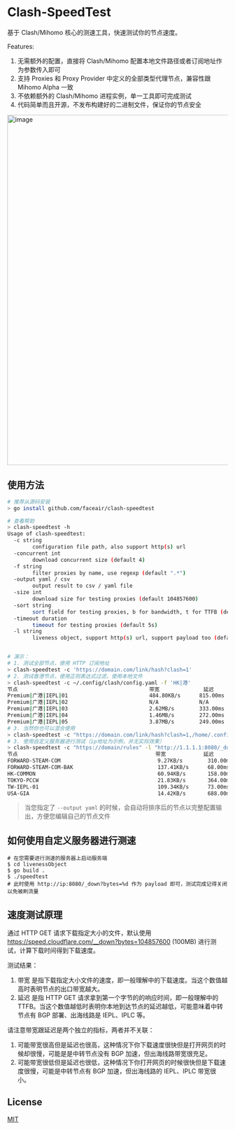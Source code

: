 # Clash-SpeedTest

基于 Clash/Mihomo 核心的测速工具，快速测试你的节点速度。

Features:
1. 无需额外的配置，直接将 Clash/Mihomo 配置本地文件路径或者订阅地址作为参数传入即可
2. 支持 Proxies 和 Proxy Provider 中定义的全部类型代理节点，兼容性跟 Mihomo Alpha 一致
3. 不依赖额外的 Clash/Mihomo 进程实例，单一工具即可完成测试
4. 代码简单而且开源，不发布构建好的二进制文件，保证你的节点安全

<img width="801" alt="image" src="https://user-images.githubusercontent.com/3659110/236233818-d149c5a9-8e62-437f-8c67-55341984184d.png">

## 使用方法

```bash
# 推荐从源码安装
> go install github.com/faceair/clash-speedtest

# 查看帮助
> clash-speedtest -h
Usage of clash-speedtest:
  -c string
        configuration file path, also support http(s) url
  -concurrent int
        download concurrent size (default 4)
  -f string
        filter proxies by name, use regexp (default ".*")
  -output yaml / csv
        output result to csv / yaml file
  -size int
        download size for testing proxies (default 104857600)
  -sort string
        sort field for testing proxies, b for bandwidth, t for TTFB (default "b")
  -timeout duration
        timeout for testing proxies (default 5s)
  -l string
        liveness object, support http(s) url, support payload too (default "https://speed.cloudflare.com/__down?bytes=%d")


# 演示：
# 1. 测试全部节点，使用 HTTP 订阅地址
> clash-speedtest -c 'https://domain.com/link/hash?clash=1'
# 2. 测试香港节点，使用正则表达式过滤，使用本地文件
> clash-speedtest -c ~/.config/clash/config.yaml -f 'HK|港'
节点                                        	带宽          	延迟
Premium|广港|IEPL|01                        	484.80KB/s  	815.00ms
Premium|广港|IEPL|02                        	N/A         	N/A
Premium|广港|IEPL|03                        	2.62MB/s    	333.00ms
Premium|广港|IEPL|04                        	1.46MB/s    	272.00ms
Premium|广港|IEPL|05                        	3.87MB/s    	249.00ms
# 3. 当然你也可以混合使用
> clash-speedtest -c "https://domain.com/link/hash?clash=1,/home/.config/clash/config.yaml"
# 3. 使用自定义服务器进行测试（ip地址为示例，并无实际效果）
> clash-speedtest -c "https://domain/rules" -l "http://1.1.1.1:8080/_down?bytes=%d" --size 10200
节点                                            带宽            延迟
FORWARD-STEAM-COM                               9.27KB/s        310.00ms
FORWARD-STEAM-COM-BAK                           137.41KB/s      68.00ms
HK-COMMON                                       60.94KB/s       158.00ms
TOKYO-PCCW                                      21.83KB/s       364.00ms
TW-IEPL-01                                      109.34KB/s      73.00ms
USA-GIA                                         14.42KB/s       688.00ms
```

> 当您指定了 `--output yaml` 的时候，会自动将排序后的节点以完整配置输出，方便您编辑自己的节点文件

## 如何使用自定义服务器进行测速

```shell
# 在您需要进行测速的服务器上启动服务端
$ cd livenessObject
$ go build .
$ ./speedtest
# 此时使用 http://ip:8080/_down?bytes=%d 作为 payload 即可，测试完成记得关闭以免被刷流量
```

## 速度测试原理

通过 HTTP GET 请求下载指定大小的文件，默认使用 https://speed.cloudflare.com/__down?bytes=104857600 (100MB) 进行测试，计算下载时间得到下载速度。

测试结果：
1. 带宽 是指下载指定大小文件的速度，即一般理解中的下载速度。当这个数值越高时表明节点的出口带宽越大。
2. 延迟 是指 HTTP GET 请求拿到第一个字节的的响应时间，即一般理解中的 TTFB。当这个数值越低时表明你本地到达节点的延迟越低，可能意味着中转节点有 BGP 部署、出海线路是 IEPL、IPLC 等。

请注意带宽跟延迟是两个独立的指标，两者并不关联：
1. 可能带宽很高但是延迟也很高，这种情况下你下载速度很快但是打开网页的时候却很慢，可能是是中转节点没有 BGP 加速，但出海线路带宽很充足。
2. 可能带宽很低但是延迟也很低，这种情况下你打开网页的时候很快但是下载速度很慢，可能是中转节点有 BGP 加速，但出海线路的 IEPL、IPLC 带宽很小。

## License

[MIT](LICENSE)

